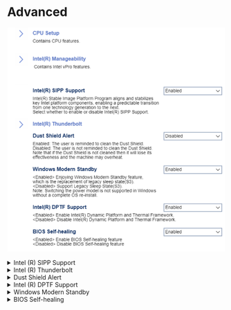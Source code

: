 # Advanced #

![](./img/thinkcenter_advanced.png)

<details><summary>Intel (R) SIPP Support</summary>

Intel (R) Stable Image Platform Program aligns and stabilizes key Intel platform components, enabling a predictable transition from one technology generation to the next.

Options:

1. **Enabled** - Default.
2. Disabled - disables SIPP.

| WMI Setting name | Values | Locked by SVP |
|:---|:---|:---|
| IntelSIPPSupport | Disabled, Enabled | yes |

</details>

<details><summary>Intel (R) Thunderbolt</summary>

Options:

1.  **Disabled** - Default.
2.  Enabled.

<!-- NO WMI -->

</details>


<details><summary>Dust Shield Alert</summary>

The user is reminded to clean the Dust Shield.

Options:

1.  **Enabled** - Default.
1.  Disabled - disables the Dust Shield alert.

| WMI Setting name | Values | Locked by SVP |
|:---|:---|:---|
| DustShieldAlert | Disabled, Enabled | yes |

!> If the Dust Shield is not cleaned, it will lose its effectiveness and the machine may overheat.

</details>


<details><summary>Intel (R) DPTF Support</summary>

Intel (R) Dynamic Platform and Thermal Framework (DPTF).

IDPTF is a power and thermal management solution, used to resolve fan noise, overheating, and performance-related issues of the system.

Options:

1.  **Enabled** - Default.
2.  Disabled - disables DPTF.

| WMI Setting name | Values | Locked by SVP |
|:---|:---|:---|
| IntelDPTFSupport | Disabled, Enabled | yes |

</details>

<details><summary>Windows Modern Standby</summary>

[Windows Modern Standby](https://docs.microsoft.com/en-us/windows-hardware/design/device-experiences/modern-standby) is the replacement for the legacy Sleep state.

Options:

1. **Enabled** - Default.
2. Disabled - disables Windows Modern Standby.

<!-- NO WMI-->

<!-- MODEL: NOT M70s-->

</details>

<details><summary>BIOS Self-healing</summary>

Allows the BIOS to automatically attempt to recover a corrupted BIOS without needing a recovery file on external media.

Options:

1.  **Enabled** - Default.
2.  Disabled.

| WMI Setting name | Values | Locked by SVP |
|:---|:---|:---|
| BIOSSelfHealing  |  | no |

</details>
